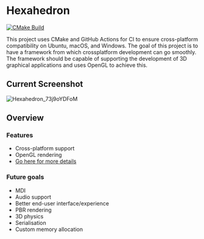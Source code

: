 # Hexahedron

[![CMake Build](https://github.com/ralphwarrand/Hexahedron/actions/workflows/cmake-platform.yml/badge.svg)](https://github.com/ralphwarrand/Hexahedron/actions/workflows/cmake-platform.yml)

This project uses CMake and GitHub Actions for CI to ensure cross-platform compatibility on Ubuntu, macOS, and Windows. The goal of this project is to have a framework from which crossplatform development can go smoothly. The framework should be capable of supporting the development of 3D graphical applications and uses OpenGL to achieve this.

## Current Screenshot
![Hexahedron_73j9oYDFoM](https://github.com/user-attachments/assets/088e8d86-dd34-4314-98a8-eb201b692a12)

## Overview
### Features
- Cross-platform support
- OpenGL rendering
- [Go here for more details](https://github.com/ralphwarrand/Hexahedron/wiki)

### Future goals
- MDI
- Audio support
- Better end-user interface/experience
- PBR rendering
- 3D physics
- Serialisation
- Custom memory allocation
